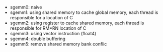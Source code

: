 - sgemm0: naive
- sgemm1: using shared memory to cache global memory, each thread is responsible for a location of C
- sgemm2: using register to cache shared memory, each thread is responsible for RM*RN location of C
- sgemm3: using vector instruction (float4)
- sgemm4: double buffering
- sgemm5: remove shared memory bank conflic